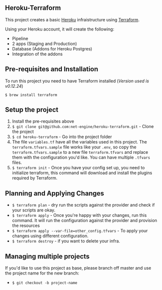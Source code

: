 ## Heroku-Terraform

This project creates a basic [Heroku](http://heroku.com/) infraistructure using [Terraform](https://www.terraform.io/).

Using your Heroku account, it will create the following:

- Pipeline
- 2 apps (Staging and Production)
- Database (Addons for Heroku Postgres)
- Integration of the addons

## Pre-requisites and Installation

To run this project you need to have Terraform installed (_Version used is v0.12.24_)

`$ brew install terraform`

## Setup the project

1. Install the pre-requisites above
2. `$ git clone git@github.com:net-engine/heroku-terraform.git` - Clone the project
3. `$ cd heroku-terraform` - Go into the project folder
4. The file `variables.tf` have all the variables used in this project. The `terraform.tfvars.sample` file works like your `.env`, so copy the `terraform.tfvars.sample` to a new file `terraform.tfvars` and replace them with the configuration you'd like. You can have multiple `.tfvars` files.
5. `$ terraform init` - Once you have your config set up, you need to initialize terraform, this command will download and install the plugins required by Terraform.

## Planning and Applying Changes

- `$ terraform plan` - dry run the scripts against the provider and check if your scripts are okay.
- `$ terraform apply` - Once you're happy with your changes, run this command. It will run the configuration against the provider and provision the resources
- `$ terraform apply --var-file=other_config.tfvars` - To apply your changes using different configuration.
- `$ terraform destroy` - if you want to delete your infra.

## Managing multiple projects

If you'd like to use this project as base, please branch off master and use the project name for the new branch:

- `$ git checkout -b project-name`
